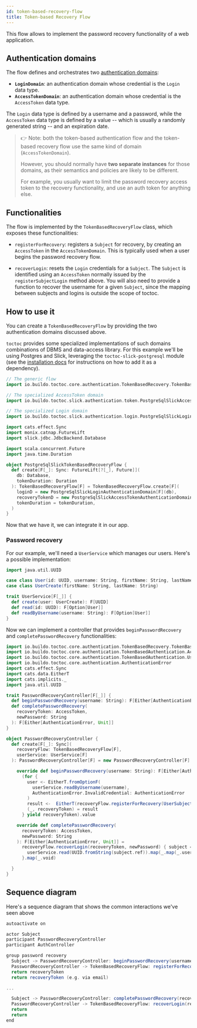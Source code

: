 ```yaml
---
id: token-based-recovery-flow
title: Token-based Recovery Flow
---
```


This flow allows to implement the password recovery functionality of a web
application.

## Authentication domains

The flow defines and orchestrates two
[authentication domains](toctoc/concepts/functional-model.md):

- **`LoginDomain`**: an authentication domain whose credential is the `Login`
  data type.
- **`AccessTokenDomain`**: an authentication domain whose credential is the
  `AccessToken` data type.

The `Login` data type is defined by a username and a password, while the
`AccessToken` data type is defined by a value -- which is usually a randomly
generated string -- and an expiration date.

> 👉 Note: both the token-based authentication flow and the token-based recovery
> flow use the same kind of domain (`AccessTokenDomain`).
>
> However, you should normally have **two separate instances** for those
> domains, as their semantics and policies are likely to be different.
>
> For example, you usually want to limit the password recovery access token to
> the recovery functionality, and use an auth token for anything else.

## Functionalities

The flow is implemented by the `TokenBasedRecoveryFlow` class, which exposes
these functionalities:

- `registerForRecovery`: registers a `Subject` for recovery, by creating an
  `AccessToken` in the `AccessTokenDomain`. This is typically used when a user
  begins the password recovery flow.

- `recoverLogin`: resets the `Login` credentials for a `Subject`. The `Subject`
  is identified using an `AccessToken` normally issued by the
  `registerSubjectLogin` method above. You will also need to provide a function
  to recover the username for a given `Subject`, since the mapping between
  subjects and logins is outside the scope of toctoc.

## How to use it

You can create a `TokenBasedRecoveryFlow` by providing the two authentication
domains discussed above.

`toctoc` provides some specialized implementations of such domains combinations
of DBMS and data-access library. For this example we'll be using Postgres and
Slick, leveraging the `toctoc-slick-postgresql` module (see the
[installation docs](toctoc/installation.md) for instructions on how to add it as
a dependency).

```scala mdoc
// The generic flow
import io.buildo.toctoc.core.authentication.TokenBasedRecovery.TokenBasedRecoveryFlow

// The specialized AccessToken domain
import io.buildo.toctoc.slick.authentication.token.PostgreSqlSlickAccessTokenAuthenticationDomain

// The specialized Login domain
import io.buildo.toctoc.slick.authentication.login.PostgreSqlSlickLoginAuthenticationDomain

import cats.effect.Sync
import monix.catnap.FutureLift
import slick.jdbc.JdbcBackend.Database

import scala.concurrent.Future
import java.time.Duration

object PostgreSqlSlickTokenBasedRecoveryFlow {
  def create[F[_]: Sync: FutureLift[?[_], Future]](
    db: Database,
    tokenDuration: Duration
  ): TokenBasedRecoveryFlow[F] = TokenBasedRecoveryFlow.create[F](
    loginD = new PostgreSqlSlickLoginAuthenticationDomain[F](db),
    recoveryTokenD = new PostgreSqlSlickAccessTokenAuthenticationDomain[F](db),
    tokenDuration = tokenDuration,
  )
}
```

Now that we have it, we can integrate it in our app.

### Password recovery

For our example, we'll need a `UserService` which manages our users. Here's a
possible implementation:

```scala mdoc
import java.util.UUID

case class User(id: UUID, username: String, firstName: String, lastName: String)
case class UserCreate(firstName: String, lastName: String)

trait UserService[F[_]] {
  def create(user: UserCreate): F[UUID]
  def read(id: UUID): F[Option[User]]
  def readByUsername(username: String): F[Option[User]]
}
```

Now we can implement a controller that provides `beginPasswordRecovery` and
`completePasswordRecovery` functionalities:

```scala mdoc
import io.buildo.toctoc.core.authentication.TokenBasedRecovery.TokenBasedRecoveryFlow
import io.buildo.toctoc.core.authentication.TokenBasedAuthentication.AccessToken
import io.buildo.toctoc.core.authentication.TokenBasedAuthentication.UserSubject
import io.buildo.toctoc.core.authentication.AuthenticationError
import cats.effect.Sync
import cats.data.EitherT
import cats.implicits._
import java.util.UUID

trait PasswordRecoveryController[F[_]] {
  def beginPasswordRecovery(username: String): F[Either[AuthenticationError, AccessToken]]
  def completePasswordRecovery(
    recoveryToken: AccessToken,
    newPassword: String
  ): F[Either[AuthenticationError, Unit]]
}

object PasswordRecoveryController {
  def create[F[_]: Sync](
    recoveryFlow: TokenBasedRecoveryFlow[F],
    userService: UserService[F]
  ): PasswordRecoveryController[F] = new PasswordRecoveryController[F] {

    override def beginPasswordRecovery(username: String): F[Either[AuthenticationError, AccessToken]] =
      (for {
        user <- EitherT.fromOptionF(
          userService.readByUsername(username),
          AuthenticationError.InvalidCredential: AuthenticationError
        )
        result <-  EitherT(recoveryFlow.registerForRecovery(UserSubject(user.id.toString)))
        (_, recoveryToken) = result
      } yield recoveryToken).value

    override def completePasswordRecovery(
      recoveryToken: AccessToken,
      newPassword: String
    ): F[Either[AuthenticationError, Unit]] =
      recoveryFlow.recoverLogin(recoveryToken, newPassword) { subject =>
        userService.read(UUID.fromString(subject.ref)).map(_.map(_.username))
      }.map(_.void)

  }
}
```

## Sequence diagram

Here's a sequence diagram that shows the common interactions we've seen above

```scala mdoc:plantuml
autoactivate on

actor Subject
participant PasswordRecoveryController
participant AuthController

group password recovery
  Subject -> PasswordRecoveryController: beginPasswordRecovery(username)
  PasswordRecoveryController -> TokenBasedRecoveryFlow: registerForRecovery(username)
  return recoveryToken
  return recoveryToken (e.g. via email)

...

  Subject -> PasswordRecoveryController: completePasswordRecovery(recoveryToken, newPassword)
  PasswordRecoveryController -> TokenBasedRecoveryFlow: recoverLogin(recoveryToken, newPassword)
  return
  return
end
```
